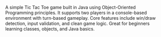 A simple Tic Tac Toe game built in Java using Object-Oriented Programming principles.
It supports two players in a console-based environment with turn-based gameplay.
Core features include win/draw detection, input validation, and clean game logic.
Great for beginners learning classes, objects, and Java basics.
